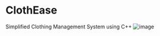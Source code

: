 # ClothEase
Simplified Clothing Management System using C++
![image](https://github.com/vlen4114/ClothEase/assets/113226055/0bd4d0cf-9960-45e2-89f7-983b4a7db574)

